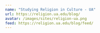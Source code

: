 ```yaml
---
name: "Studying Religion in Culture - UA"
url: https://religion.ua.edu/blog/
avatar: /images/sites/religion-ua.png
feed: https://religion.ua.edu/blog/feed/
---
```


